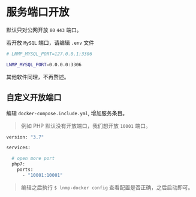 # 服务端口开放

默认只对公网开放 `80` `443` 端口。

若开放 `MySQL` 端口，请编辑 `.env` 文件

```bash
# LNMP_MYSQL_PORT=127.0.0.1:3306

LNMP_MYSQL_PORT=0.0.0.0:3306
```

其他软件同理，不再赘述。

## 自定义开放端口

编辑 `docker-compose.include.yml`, 增加服务条目。

> 例如 PHP 默认没有开放端口，我们想开放 `10001` 端口。

```bash
version: "3.7"

services:

  # open more port
  php7:
    ports:
      - "10001:10001"
```

> 编辑之后执行 `$ lnmp-docker config` 查看配置是否正确，之后启动即可。

